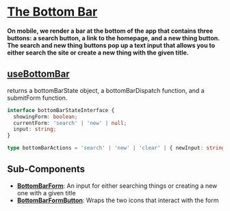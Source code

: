 # [The Bottom Bar](BottomBar.tsx)

**On mobile, we render a bar at the bottom of the app that contains three buttons: a search button, a link to the homepage, and a new thing button. The search and new thing buttons pop up a text input that allows you to either search the site or create a new thing with the given title.**

## [useBottomBar](useBottomBar.ts)

returns a bottomBarState object, a bottomBarDispatch function, and a submitForm function.

```typescript
interface bottomBarStateInterface {
  showingForm: boolean;
  currentForm: 'search' | 'new' | null;
  input: string;
}
```

```typescript
type bottomBarActions = 'search' | 'new' | 'clear' | { newInput: string };
```

## Sub-Components

- **[BottomBarForm](BottomBarForm.tsx)**: An input for either searching things or creating a new one with a given title
- **[BottomBarFormButton](BottomBarFormButton.tsx)**: Wraps the two icons that interact with the form
